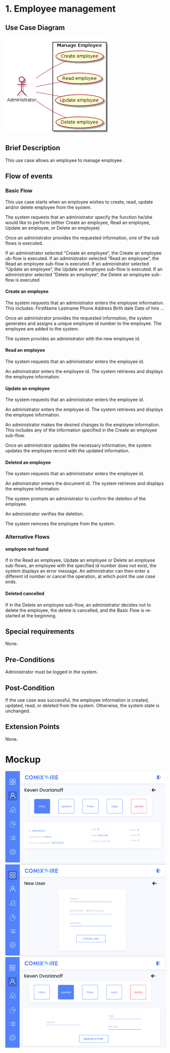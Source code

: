 # 1. Employee management

## Use Case Diagram

![Use Case Diagram](./employee-crud.png)

## Brief Description

This use case allows an employee to manage employee
. 
## Flow of events

### Basic Flow

This use case starts when an employee wishes to create, read, update and/or delete employee from the system.

The system requests that an administrator specify the function he/she would like to perform (either Create an employee, Read an employee, Update an employee, or Delete an employee)

Once an administrator provides the requested information, one of the sub flows is executed.

If an administrator selected “Create an employee“, the Create an employee ub-flow is executed.
If an administrator selected “Read an employee“, the Read an employee sub-flow is executed.
If an administrator selected “Update an employee“, the Update an employee sub-flow is executed.
If an administrator selected “Delete an employee“, the Delete an employee sub-flow is executed


#### Create an employee

The system requests that an administrator enters the employee information. This includes:
FirstName
Lastname
Phone
Address
Birth date
Date of hire 
...

Once an administrator provides the requested information, the system generates and assigns a unique employee id number to the employee. The employee are added to the system.

The system provides an administrator with the new employee id.

			
#### Read an employee

The system requests that an administrator enters the employee id. 

An administrator enters the employee id.  The system retrieves and displays the employee information.

#### Update an employee 

The system requests that an administrator enters the employee id.

An administrator enters the employee id.  The system retrieves and displays the employee information.

An administrator makes the desired changes to the employee information. This includes any of the information specified in the Create an employee sub-flow.

Once an administrator updates the necessary information, the system updates the employee record with the updated information.

#### Deleted an employee

The system requests that an administrator enters the employee id. 	

An administrator enters the document id.  The system retrieves and displays the employee information.

The system prompts an administrator to confirm the deletion of the employee.

An administrator verifies the deletion.

The system removes the employee from the system.


### Alternative Flows

#### employee not found

If in the Read an employee, Update an employee or Delete an employee sub-flows, an employee with the specified id number does not exist, the system displays an error message. An administrator can then enter a different id number or cancel the operation, at which point the use case ends.


#### Deleted cancelled

If in the Delete an employee sub-flow, an administrator decides not to delete the employee, the delete is cancelled, and the Basic Flow is re-started at the beginning.


## Special requirements

None.

## Pre-Conditions

Administrator must be logged in the system.

## Post-Condition

If the use case was successful, the employee information is created, updated, read, or deleted from the system.  Otherwise, the system state is unchanged.

## Extension Points

None.

# Mockup

![User_menu](./user.png)
![New_user](./user_newuser.png)
![Update_user](./user_update.png)

